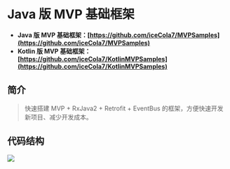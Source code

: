 # Java 版 MVP 基础框架

- **Java 版 MVP 基础框架：[https://github.com/iceCola7/MVPSamples](https://github.com/iceCola7/MVPSamples)**
- **Kotlin 版 MVP 基础框架：[https://github.com/iceCola7/KotlinMVPSamples](https://github.com/iceCola7/KotlinMVPSamples)**

## 简介

> 快速搭建 MVP + RxJava2 + Retrofit + EventBus 的框架，方便快速开发新项目、减少开发成本。

## 代码结构

![](/art/base.png)
